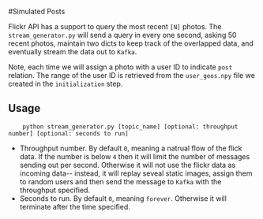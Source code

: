 #Simulated Posts

Flickr API has a support to query the most recent `[N]` photos. The `stream_generator.py` will send a query in every one second, asking 50 recent photos, maintain two dicts to keep track of the overlapped data, and eventually stream the data out to `Kafka`.

Note, each time we will assign a photo with a user ID to indicate `post` relation. The range of the user ID is retrieved from the `user_geos.npy` file we created in the `initialization` step.

## Usage

```
    python stream_generator.py [topic_name] [optional: throughput number] [optional: seconds to run]
```

- Throughput number. By default `0`, meaning a natrual flow of the flick data. If the number is below `4` then it will limit the number of messages sending out per second. Otherwise it will not use the flickr data as incoming data-- instead, it will replay seveal static images, assign them to random users and then send the message to `Kafka` with the throughput specified.
- Seconds to run. By default `0`, meaning `forever`. Otherwise it will terminate after the time specified.